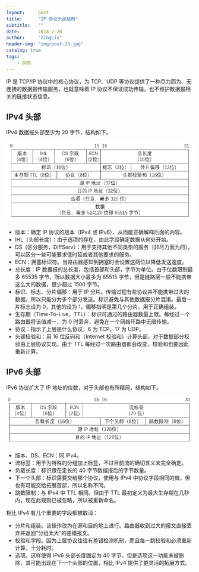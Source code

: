 ```yaml
---
layout:     post
title:      "IP 协议头部结构"
subtitle:   ""
date:       2018-7-26
author:     "ZingLix"
header-img: "img/post-25.jpg"
catalog: true
tags:
    - 网络
---
```


IP 是 TCP/IP 协议中的核心协议，为 TCP、UDP 等协议提供了一种尽力而为、无连接的数据报传输服务，也就意味着 IP 协议不保证成功传输，也不维护数据报相关的链接状态信息。

## IPv4 头部

IPv4 数据报头部至少为 20 字节，结构如下。

![](/img/in-post/IP/1.png)

- 版本：确定 IP 协议的版本（IPv4 或 IPv6），从而能正确解释后面的内容。
- IHL（头部长度）：由于选项的存在，由此字段确定数据从何处开始。
- DS（区分服务，DiffServ）：用于支持其他不同类型的服务（非尽力而为的）。可以区分一些可能要求低时延或者其他要求的服务。
- ECN：拥塞标识符。当路由器感知到拥塞时会设置这两位以降低发送速度。
- 总长度：IP 数据报的总长度，包括首部和头部，字节为单位。由于位数限制最多 65535 字节，所以数据大小最多为 65515 字节，但是链路层一般不能携带这么大的数据，很少超过 1500 字节。
- 标识、标志、分片偏移：用于 IP 分片。传输过程有些协议并不能携带过大的数据，所以只能分为多个部分发送。标识避免与其他数据报分片混淆。最后一片标志设为 0，其他的设为 1。偏移指明是第几个分片，用于正确组装。
- 生存期（Time-To-Live，TTL）：标识可通过的路由器数量上限。每经过一个路由器将该值减一，为 0 时丢弃，避免在一个网络环路中无限传输。
- 协议：指示了上层是什么协议，6 为 TCP，17 为 UDP。
- 头部校验和：用 16 位反码和（Internet 校验和）计算头部，对于数据部分校验由上层协议实现。由于 TTL 每经过一次路由器都会改变，校验和也要因此重新计算。

## IPv6 头部

IPv6 协议扩大了 IP 地址的位数，对于头部也有所精简，结构如下。

![](/img/in-post/IP/2.png)

- 版本、DS、ECN：同 IPv4。
- 流标签：用于为特殊的分组加上标签，不过目前流的确切含义未完全确定。
- 负载长度：标识跟在定长的 40 字节数据报后的字节数量。
- 下一个头部：标识需要交给哪个协议，使用与 IPv4 中协议字段相同的值，但也有可能交给拓展首部，所以名称不同。
- 跳数限制：与 IPv4 中 TTL 相同。但由于 TTL 最初定义为最大生存期在几秒内，现在此规则已被忽略，所以被重新命名。

相比 IPv4 有几个重要的字段都被取消：

- 分片和组装。该操作改为在源和目的地上进行。路由器收到过大的报文直接丢弃并返回“分组太大”的差错报文。
- 校验和字段。因为上层协议往往有差错检测机制，而且每一跳校验和必须重新计算，十分耗时。
- 选项。这样使得 IPv6 头部长度固定为 40 字节，但是选项这一功能未被删除，其可能出现在下一个头部的位置，相比 IPv4 提供了更灵活的拓展方式。
